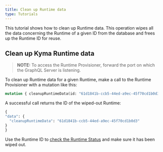 ```yaml
---
title: Clean up Runtime data
type: Tutorials
---
```


This tutorial shows how to clean up Runtime data. This operation wipes all the data concerning the Runtime of a given ID from the database and frees up the Runtime ID for reuse. 

## Clean up Kyma Runtime data

> **NOTE:** To access the Runtime Provisioner, forward the port on which the GraphQL Server is listening.

To clean up Runtime data for a given Runtime, make a call to the Runtime Provisioner with a mutation like this:  

```graphql
mutation { cleanupRuntimeData(id: "61d1841b-ccb5-44ed-a9ec-45f70cd1b0d3")}
```

A successful call returns the ID of the wiped-out Runtime:

```graphql
{
"data": {
  "cleanupRuntimeData": "61d1841b-ccb5-44ed-a9ec-45f70cd1b0d3"
}
}
```

Use the Runtime ID to [check the Runtime Status](08-04-runtime-status.md) and make sure it has been wiped out. 
